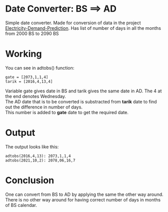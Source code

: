 # Date Converter: BS ==> AD
Simple date converter. Made for conversion of data in the project [Electricity-Demand-Prediction](https://github.com/Ishan5hrestha/Electricity-Demand-Prediction).
Has list of number of days in all the months from 2000 BS to 2090 BS  
# Working
You can see in adtobs() function:  
```
gate = [2073,1,1,4]
tarik = [2016,4,13,4]
```
Variable gate gives date in BS and tarik gives the same date in AD. The 4 at the end denotes Wednesday.  
The AD date that is to be converted is substracted from **tarik** date to find out the difference in number of days.  
This number is added to **gate** date to get the required date.
# Output
The output looks like this:
```
adtobs(2016,4,13): 2073,1,1,4
adtobs(2021,10,2): 2078,06,16,7
```
# Conclusion
One can convert from BS to AD by applying the same the other way around.  
There is no other way around for having correct number of days in months of BS calendar.
